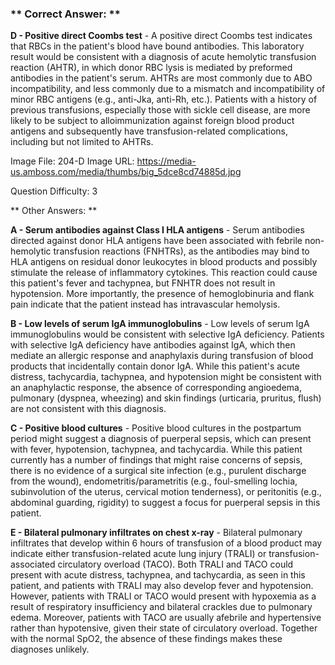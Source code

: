 ### ** Correct Answer: **

**D - Positive direct Coombs test** - A positive direct Coombs test indicates that RBCs in the patient's blood have bound antibodies. This laboratory result would be consistent with a diagnosis of acute hemolytic transfusion reaction (AHTR), in which donor RBC lysis is mediated by preformed antibodies in the patient's serum. AHTRs are most commonly due to ABO incompatibility, and less commonly due to a mismatch and incompatibility of minor RBC antigens (e.g., anti-Jka, anti-Rh, etc.). Patients with a history of previous transfusions, especially those with sickle cell disease, are more likely to be subject to alloimmunization against foreign blood product antigens and subsequently have transfusion-related complications, including but not limited to AHTRs.

Image File: 204-D
Image URL: https://media-us.amboss.com/media/thumbs/big_5dce8cd74885d.jpg

Question Difficulty: 3

** Other Answers: **

**A - Serum antibodies against Class I HLA antigens** - Serum antibodies directed against donor HLA antigens have been associated with febrile non-hemolytic transfusion reactions (FNHTRs), as the antibodies may bind to HLA antigens on residual donor leukocytes in blood products and possibly stimulate the release of inflammatory cytokines. This reaction could cause this patient's fever and tachypnea, but FNHTR does not result in hypotension. More importantly, the presence of hemoglobinuria and flank pain indicate that the patient instead has intravascular hemolysis.

**B - Low levels of serum IgA immunoglobulins** - Low levels of serum IgA immunoglobulins would be consistent with selective IgA deficiency. Patients with selective IgA deficiency have antibodies against IgA, which then mediate an allergic response and anaphylaxis during transfusion of blood products that incidentally contain donor IgA. While this patient's acute distress, tachycardia, tachypnea, and hypotension might be consistent with an anaphylactic response, the absence of corresponding angioedema, pulmonary (dyspnea, wheezing) and skin findings (urticaria, pruritus, flush) are not consistent with this diagnosis.

**C - Positive blood cultures** - Positive blood cultures in the postpartum period might suggest a diagnosis of puerperal sepsis, which can present with fever, hypotension, tachypnea, and tachycardia. While this patient currently has a number of findings that might raise concerns of sepsis, there is no evidence of a surgical site infection (e.g., purulent discharge from the wound), endometritis/parametritis (e.g., foul-smelling lochia, subinvolution of the uterus, cervical motion tenderness), or peritonitis (e.g., abdominal guarding, rigidity) to suggest a focus for puerperal sepsis in this patient.

**E - Bilateral pulmonary infiltrates on chest x-ray** - Bilateral pulmonary infiltrates that develop within 6 hours of transfusion of a blood product may indicate either transfusion-related acute lung injury (TRALI) or transfusion-associated circulatory overload (TACO). Both TRALI and TACO could present with acute distress, tachypnea, and tachycardia, as seen in this patient, and patients with TRALI may also develop fever and hypotension. However, patients with TRALI or TACO would present with hypoxemia as a result of respiratory insufficiency and bilateral crackles due to pulmonary edema. Moreover, patients with TACO are usually afebrile and hypertensive rather than hypotensive, given their state of circulatory overload. Together with the normal SpO2, the absence of these findings makes these diagnoses unlikely.

